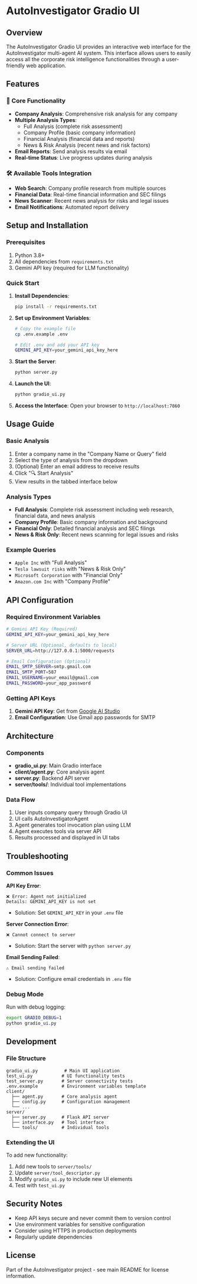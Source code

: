 # AutoInvestigator Gradio UI

## Overview

The AutoInvestigator Gradio UI provides an interactive web interface for the AutoInvestigator multi-agent AI system. This interface allows users to easily access all the corporate risk intelligence functionalities through a user-friendly web application.

## Features

### 🎯 Core Functionality
- **Company Analysis**: Comprehensive risk analysis for any company
- **Multiple Analysis Types**: 
  - Full Analysis (complete risk assessment)
  - Company Profile (basic company information)
  - Financial Analysis (financial data and reports)
  - News & Risk Analysis (recent news and risk factors)
- **Email Reports**: Send analysis results via email
- **Real-time Status**: Live progress updates during analysis

### 🛠️ Available Tools Integration
- **Web Search**: Company profile research from multiple sources
- **Financial Data**: Real-time financial information and SEC filings
- **News Scanner**: Recent news analysis for risks and legal issues
- **Email Notifications**: Automated report delivery

## Setup and Installation

### Prerequisites
1. Python 3.8+
2. All dependencies from `requirements.txt`
3. Gemini API key (required for LLM functionality)

### Quick Start

1. **Install Dependencies**:
   ```bash
   pip install -r requirements.txt
   ```

2. **Set up Environment Variables**:
   ```bash
   # Copy the example file
   cp .env.example .env
   
   # Edit .env and add your API key
   GEMINI_API_KEY=your_gemini_api_key_here
   ```

3. **Start the Server**:
   ```bash
   python server.py
   ```

4. **Launch the UI**:
   ```bash
   python gradio_ui.py
   ```

5. **Access the Interface**:
   Open your browser to `http://localhost:7860`

## Usage Guide

### Basic Analysis
1. Enter a company name in the "Company Name or Query" field
2. Select the type of analysis from the dropdown
3. (Optional) Enter an email address to receive results
4. Click "🔍 Start Analysis"
5. View results in the tabbed interface below

### Analysis Types
- **Full Analysis**: Complete risk assessment including web research, financial data, and news analysis
- **Company Profile**: Basic company information and background
- **Financial Only**: Detailed financial analysis and SEC filings
- **News & Risk Only**: Recent news scanning for legal issues and risks

### Example Queries
- `Apple Inc` with "Full Analysis"
- `Tesla lawsuit risks` with "News & Risk Only"
- `Microsoft Corporation` with "Financial Only"
- `Amazon.com Inc` with "Company Profile"

## API Configuration

### Required Environment Variables
```bash
# Gemini API Key (Required)
GEMINI_API_KEY=your_gemini_api_key_here

# Server URL (Optional, defaults to local)
SERVER_URL=http://127.0.0.1:5000/requests

# Email Configuration (Optional)
EMAIL_SMTP_SERVER=smtp.gmail.com
EMAIL_SMTP_PORT=587
EMAIL_USERNAME=your_email@gmail.com
EMAIL_PASSWORD=your_app_password
```

### Getting API Keys
1. **Gemini API Key**: Get from [Google AI Studio](https://ai.google.dev/)
2. **Email Configuration**: Use Gmail app passwords for SMTP

## Architecture

### Components
- **gradio_ui.py**: Main Gradio interface
- **client/agent.py**: Core analysis agent
- **server.py**: Backend API server
- **server/tools/**: Individual tool implementations

### Data Flow
1. User inputs company query through Gradio UI
2. UI calls AutoInvestigatorAgent
3. Agent generates tool invocation plan using LLM
4. Agent executes tools via server API
5. Results processed and displayed in UI tabs

## Troubleshooting

### Common Issues

**API Key Error**:
```
❌ Error: Agent not initialized
Details: GEMINI_API_KEY is not set
```
- Solution: Set `GEMINI_API_KEY` in your `.env` file

**Server Connection Error**:
```
❌ Cannot connect to server
```
- Solution: Start the server with `python server.py`

**Email Sending Failed**:
```
⚠️ Email sending failed
```
- Solution: Configure email credentials in `.env` file

### Debug Mode
Run with debug logging:
```bash
export GRADIO_DEBUG=1
python gradio_ui.py
```

## Development

### File Structure
```
gradio_ui.py          # Main UI application
test_ui.py           # UI functionality tests
test_server.py       # Server connectivity tests
.env.example         # Environment variables template
client/
  ├── agent.py       # Core analysis agent
  ├── config.py      # Configuration management
  └── ...
server/
  ├── server.py      # Flask API server
  ├── interface.py   # Tool interface
  └── tools/         # Individual tools
```

### Extending the UI
To add new functionality:
1. Add new tools to `server/tools/`
2. Update `server/tool_descriptor.py`
3. Modify `gradio_ui.py` to include new UI elements
4. Test with `test_ui.py`

## Security Notes

- Keep API keys secure and never commit them to version control
- Use environment variables for sensitive configuration
- Consider using HTTPS in production deployments
- Regularly update dependencies

## License

Part of the AutoInvestigator project - see main README for license information.